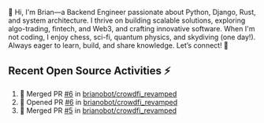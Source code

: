 👋 Hi, I'm Brian—a Backend Engineer passionate about Python, Django, Rust, and system architecture. I thrive on building scalable solutions, exploring algo-trading, fintech, and Web3, and crafting innovative software. When I'm not coding, I enjoy chess, sci-fi, quantum physics, and skydiving (one day!). Always eager to learn, build, and share knowledge. Let’s connect! 🚀

## Recent Open Source Activities ⚡️
<!--START_SECTION:activity-->
1. 🎉 Merged PR [#6](https://github.com/brianobot/crowdfi_revamped/pull/6) in [brianobot/crowdfi_revamped](https://github.com/brianobot/crowdfi_revamped)
2. 💪 Opened PR [#6](https://github.com/brianobot/crowdfi_revamped/pull/6) in [brianobot/crowdfi_revamped](https://github.com/brianobot/crowdfi_revamped)
3. 🎉 Merged PR [#5](https://github.com/brianobot/crowdfi_revamped/pull/5) in [brianobot/crowdfi_revamped](https://github.com/brianobot/crowdfi_revamped)
<!--END_SECTION:activity-->

<!--
brianobot/brianobot is a ✨ special ✨ repository because its `README.md` (this file) appears on your GitHub profile.
You can click the Preview link to take a look at your changes.
--->
